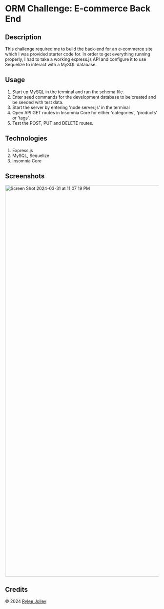 # ORM Challenge: E-commerce Back End

  ## Description

  This challenge required me to build the back-end for an e-commerce site which I was provided starter code for. In order to get everything running properly, I had to take a working express.js API and configure it to use Sequelize to interact with a MySQL database.

  ## Usage

  1. Start up MySQL in the terminal and run the schema file.
  2. Enter seed commands for the development database to be created and be seeded with test data.
  3. Start the server by entering 'node server.js' in the terminal
  4. Open API GET routes in Insomnia Core for either 'categories', 'products' or 'tags'.
  5. Test the POST, PUT and DELETE routes.

  ## Technologies

  1. Express.js
  2. MySQL, Sequelize
  3. Insomnia Core 

  ## Screenshots
  
  <img width="1276" alt="Screen Shot 2024-03-31 at 11 07 19 PM" src="https://github.com/ryloaf/orm-backend/assets/151485696/38400d28-5f91-4828-a931-cac232629051">

  ## Credits
  
  © 2024 [Rylee Jolley](https://github.com/ryloaf)
